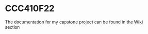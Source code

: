 # CCC410F22
The documentation for my capstone project can be found in the [Wiki](https://github.com/nicolashall8/CCC410F22/wiki) section
